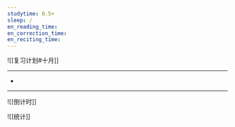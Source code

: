 ```yaml
---
studytime: 0.5+
sleep: /
en_reading_time: 
en_correction_time: 
en_reciting_time: 
---
```

![[复习计划#十月]]

---

- 

---

![[倒计时]]

![[统计]]
